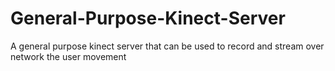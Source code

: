 # General-Purpose-Kinect-Server
A general purpose kinect server that can be used to record and stream over network the user movement
